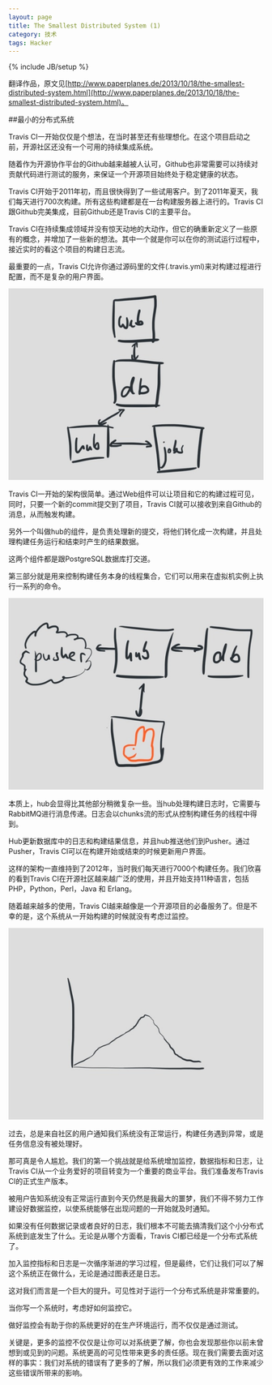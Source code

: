 ```yaml
---
layout: page  
title: The Smallest Distributed System (1)   
category: 技术   
tags: Hacker    
---
```

{% include JB/setup %}

翻译作品，原文见[http://www.paperplanes.de/2013/10/18/the-smallest-distributed-system.html](http://www.paperplanes.de/2013/10/18/the-smallest-distributed-system.html)。

##最小的分布式系统

Travis CI一开始仅仅是个想法，在当时甚至还有些理想化。在这个项目启动之前，开源社区还没有一个可用的持续集成系统。  

随着作为开源协作平台的Github越来越被人认可，Github也非常需要可以持续对贡献代码进行测试的服务，来保证一个开源项目始终处于稳定健康的状态。

Travis CI开始于2011年初，而且很快得到了一些试用客户。到了2011年夏天，我们每天进行700次构建。所有这些构建都是在一台构建服务器上进行的。Travis CI跟Github完美集成，目前Github还是Travis CI的主要平台。

Travis CI在持续集成领域并没有惊天动地的大动作，但它的确重新定义了一些原有的概念，并增加了一些新的想法。其中一个就是你可以在你的测试运行过程中，接近实时的看这个项目的构建日志流。

最重要的一点，Travis CI允许你通过源码里的文件(.travis.yml)来对构建过程进行配置，而不是复杂的用户界面。

![架构图1](/image/The_Smallest_Distributed_System_01.jpg)

Travis CI一开始的架构很简单。通过Web组件可以让项目和它的构建过程可见，同时，只要一个新的commit提交到了项目，Travis CI就可以接收到来自Github的消息，从而触发构建。

另外一个叫做hub的组件，是负责处理新的提交，将他们转化成一次构建，并且处理构建任务运行和结束时产生的结果数据。

这两个组件都是跟PostgreSQL数据库打交道。

第三部分就是用来控制构建任务本身的线程集合，它们可以用来在虚拟机实例上执行一系列的命令。

![架构图2](/image/The_Smallest_Distributed_System_02.jpg)

本质上，hub会显得比其他部分稍微复杂一些。当hub处理构建日志时，它需要与RabbitMQ进行消息传递。日志会以chunks流的形式从控制构建任务的线程中得到。

Hub更新数据库中的日志和构建结果信息，并且hub推送他们到Pusher。通过Pusher，Travis CI可以在构建开始或结束的时候更新用户界面。

这样的架构一直维持到了2012年，当时我们每天进行7000个构建任务。我们欣喜的看到Travis CI在开源社区越来越广泛的使用，并且开始支持11种语言，包括PHP，Python，Perl，Java 和 Erlang。

随着越来越多的使用，Travis CI越来越像是一个开源项目的必备服务了。但是不幸的是，这个系统从一开始构建的时候就没有考虑过监控。

![架构图3](/image/The_Smallest_Distributed_System_03.jpg)

过去，总是来自社区的用户通知我们系统没有正常运行，构建任务遇到异常，或是任务信息没有被处理好。

那可真是令人尴尬。我们的第一个挑战就是给系统增加监控，数据指标和日志，让Travis CI从一个业务爱好的项目转变为一个重要的商业平台。我们准备发布Travis CI的正式生产版本。

被用户告知系统没有正常运行直到今天仍然是我最大的噩梦，我们不得不努力工作建设好数据监控，以使系统能够在出现问题的一开始就及时通知。

如果没有任何数据记录或者良好的日志，我们根本不可能去搞清我们这个小分布式系统到底发生了什么。无论是从哪个方面看，Travis CI都已经是一个分布式系统了。

加入监控指标和日志是一次循序渐进的学习过程，但是最终，它们让我们可以了解这个系统正在做什么，无论是通过图表还是日志。

这对我们而言是一个巨大的提升。可见性对于运行一个分布式系统是非常重要的。

当你写一个系统时，考虑好如何监控它。

做好监控会有助于你的系统更好的在生产环境运行，而不仅仅是通过测试。

关键是，更多的监控不仅仅是让你可以对系统更了解，你也会发现那些你以前未曾想到或见到的问题。系统更高的可见性带来更多的责任感。现在我们需要去面对这样的事实：我们对系统的错误有了更多的了解，所以我们必须更有效的工作来减少这些错误所带来的影响。